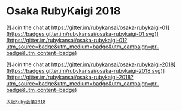 # Osaka RubyKaigi 2018

[![Join the chat at https://gitter.im/rubykansai/osaka-rubykaigi-01](https://badges.gitter.im/rubykansai/osaka-rubykaigi-01.svg)](https://gitter.im/rubykansai/osaka-rubykaigi-01?utm_source=badge&utm_medium=badge&utm_campaign=pr-badge&utm_content=badge)

[![Join the chat at https://gitter.im/rubykansai/osaka-rubykaigi-2018](https://badges.gitter.im/rubykansai/osaka-rubykaigi-2018.svg)](https://gitter.im/rubykansai/osaka-rubykaigi-2018?utm_source=badge&utm_medium=badge&utm_campaign=pr-badge&utm_content=badge)

[`大阪Ruby会議2018`](https://rubykansai.github.io/osaka-rubykaigi-2018/)
